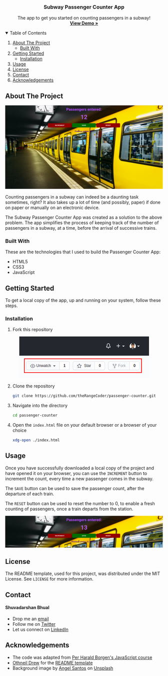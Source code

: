   <h3 align="center">Subway Passenger Counter App</h3>

  <p align="center">
    The app to get you started on counting passengers in a subway!
    <br />
    <a href="https://therangecoder.github.io/passenger-counter/" target="_blank"><strong>View Demo »</strong></a>
    <br />
  </p>
</p>



<!-- TABLE OF CONTENTS -->
<details open="open">
  <summary>Table of Contents</summary>
  <ol>
    <li>
      <a href="#about-the-project">About The Project</a>
      <ul>
        <li><a href="#built-with">Built With</a></li>
      </ul>
    </li>
    <li>
      <a href="#getting-started">Getting Started</a>
      <ul>
        <li><a href="#installation">Installation</a></li>
      </ul>
    </li>
    <li><a href="#usage">Usage</a></li>
    <li><a href="#license">License</a></li>
    <li><a href="#contact">Contact</a></li>
    <li><a href="#acknowledgements">Acknowledgements</a></li>
  </ol>
</details>



<!-- ABOUT THE PROJECT -->
## About The Project

<div style="text-align:center"><img src="./images/pc_initial.png" /></div>

Counting passengers in a subway can indeed be a daunting task sometimes, right? It also takes up a lot of time (and possibly, paper) if done on paper or manually on an electronic device.<br/>

The Subway Passenger Counter App was created as a solution to the above problem. The app simplifies the process of keeping track of the number of passengers in a subway, at a time, before the arrival of successive trains.

### Built With

These are the technologies that I used to build the Passenger Counter App:
* HTML5
* CSS3
* JavaScript



<!-- GETTING STARTED -->
## Getting Started

To get a local copy of the app, up and running on your system, follow these steps.


### Installation

1. Fork this repository
<div style="text-align:center"><img src="./images/fork.png" /></div>

2. Clone the repository
   ```sh
   git clone https://github.com/theRangeCoder/passenger-counter.git
   ```
3. Navigate into the directory
   ```sh
   cd passenger-counter
   ```
4. Open the `index.html` file on your default browser or a browser of your choice
   ```sh
   xdg-open ./index.html
   ``` 



<!-- USAGE EXAMPLES -->
## Usage

Once you have successfully downloaded a local copy of the project and have opened it on your browser, you can use the `INCREMENT` button to increment the count, every time a new passenger comes in the subway.<br/>

The `SAVE` button can be used to save the passenger count, after the departure of each train.<br/>

The `RESET` button can be used to reset the number to 0, to enable a fresh counting of passengers, once a train departs from the station.

<div style="text-align:center"><img src="./images/operations.png" /></div>


<!-- LICENSE -->
## License

The README template, used for this project, was distributed under the MIT License. See `LICENSE` for more information.



<!-- CONTACT -->
## Contact

#### Shuvadarshan Bhual
* Drop me an [email](mailto:sbhual1998@gmail.com) 
* Follow me on [Twitter](https://twitter.com/theRangeCoder)
* Let us connect on [LinkedIn](https://www.linkedin.com/in/shuvadarshan-bhual)



<!-- ACKNOWLEDGEMENTS -->
## Acknowledgements
* The code was adapted from [Per Harald Borgen's JavaScript course](https://scrimba.com/learn/learnjavascript)
* [Othneil Drew](https://www.othneildrew.com) for the [README template](https://github.com/othneildrew/Best-README-Template)
* Background image by <a href="https://unsplash.com/@afs_snapshots?utm_source=unsplash&utm_medium=referral&utm_content=creditCopyText">Angel Santos</a> on <a href="https://unsplash.com/photos/-uN8tkM1JrM">Unsplash</a>

